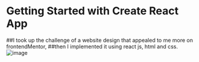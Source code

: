 # Getting Started with Create React App

##I took up the challenge of a website design that appealed to me more on frontendMentor, 
##then I implemented it using react js, html and css.
![image](https://user-images.githubusercontent.com/78964639/216774178-fce968e2-9910-4dc2-8675-81fd4ba42844.png)
